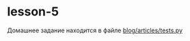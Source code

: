 lesson-5
========

Домашнее задание находится в файле [blog/articles/tests.py](blog/articles/tests.py)
